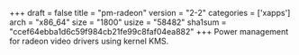 +++
draft = false
title = "pm-radeon"
version = "2-2"
categories = ['xapps']
arch = "x86_64"
size = "1800"
usize = "58482"
sha1sum = "ccef64ebba1d6c59f984cb21fe99c8faf04ea882"
+++
Power management for radeon video drivers using kernel KMS.